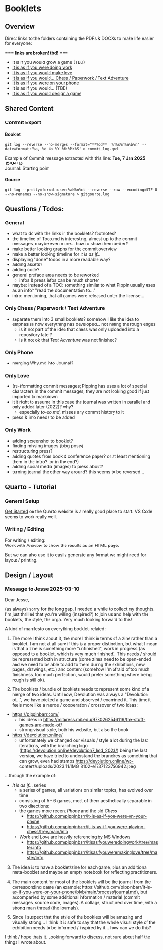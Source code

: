 # Booklets

## Overview

Direct links to the folders containing the PDFs & DOCXs to make life easier for everyone:

**=== links are broken! tbd! ===**

- It is if you would grow a game (TBD)
- [It is as if you were doing work](01_work/work_quarto/_book/)
- [It is as if you would make love](02_love/love_quarto/_book/)
- [It is as if you would... Chess / Paperwork / Text Adventure](03_chessPaperworkAdventure/chessPaperworkAdventure_quarto/_book/)
- [It is as if you were on your phone](04_phone/phone_quarto/_book/)
- It is as if you would... (TBD)
- [It is as if you would design a game](05_blank/readme.md)

## Shared Content

### Commit Export

#### Booklet

`git log --reverse --no-merges --format="**%cd**  %n%s%n%n%b%n" --date=format:'%a, %d %b %Y %H:%M:%S' > commit_log.qmd`

Example of Commit message extracted with this line:
**Tue, 7 Jan 2025 15:04:13**  
Journal: Starting point 

#### Gource

`git log --pretty=format:user:%aN%n%ct --reverse --raw --encoding=UTF-8 --no-renames --no-show-signature > gitgource.log`

## Questions / Todos:

### General

- what to do with the links in the booklets? footnotes?
- the timeline of Todo.md is interesting, almost up to the commit messages, maybe even more... how to show them better?
- make better looking graphs for the commit overview
- make a better looking timeline for *It is as if...*
- displaying "done" todos in a more readable way?
- adding assets?
- adding code?
- general preface area needs to be reworked
	- infos & press infos can be much shorter
- maybe: instead of a TOC: something similar to what Pippin usually uses as an info? "read the documentation to..."
- intro: mentioning, that all games were released unter the license...

### Only Chess / Paperwork / Text Adventure

- separate them into 3 small booklets? somehow I like the idea to emphasise how everything has developed... not hiding the rough edges
	- is it not part of the idea that chess was only uploaded into a repository later?
	- is it not ok that *Text Adventure* was not finished?

### Only Phone

- merging Why.md into Journal?

### Only Love

- (re-)formatting commit messages; Pipping has uses a lot of special characters in the commit messages, they are not looking good if just imported to markdown
- it it right to assume in this case the journal was written in parallel and only added later (2022)? why?
	- especially *to-do.md*, misses any commit history to it
- press & info needs to be added

### Only Work

- adding screenshot to booklet?
- finding missing images (blog posts)
- restructuring press?
- adding quotes from book & conference paper? or at least mentioning them in the intro? (or in the end?)
- adding social media (images) to press about?
- turning journal the other way around? this seems to be reversed...

## Quarto - Tutorial

### General Setup

[Get Started](https://quarto.org/docs/get-started/hello/vscode.html) on the Quarto website is a really good place to start. VS Code seems to work really well.

### Writing / Editing

For writing / editing:  
Work with *Preview* to show the results as an HTML page.

But we can also use it to easily generate any format we might need for layout / printing.

## Design / Layout

### Message to Jesse 2025-03-10

Dear Jesse,

(as always) sorry for the long gap, I needed a while to collect my thoughts. I'm just thrilled that you're willing (inspired?) to join us and help with the booklets, the style, the orga. Very much looking forward to this!

A kind of manifesto on everything booklet-related:

1) The more I think about it, the more I think in terms of a zine rather than a booklet. I am not at all sure if this is a proper distinction, but what I mean is that a zine is something more "unfinished", work in progress (as opposed to a booklet, which is very much finished). This needs / should be represented both in structure (some zines need to be open-ended and we need to be able to add to them during the exhibitions, new pages, drawings, etc.) and content (somehow I'm afraid of too much finishness, too much perfection, would prefer something where being rough is still ok).

2) The booklets / bundle of booklets needs to represent some kind of a merge of two ideas. Until now, Devolution was always a "Devolution of...", we have picked a game and observed / examined it. This time it feels more like a merge / cooperation / crossover of two ideas:

- https://pippinbarr.com/
	- his ideas in https://mitpress.mit.edu/9780262546119/the-stuff-games-are-made-of/
	- strong visual style, both his website, but also the book
- https://devolution.online/
	- unfortunately we changed our visuals / style a lot during the last iterations, with the branching logo (https://devolution.online/devolution7_lmd_2023/) being the last version, we have tried to understand the branches as something that can grow, even had stamps https://devolution.online/wp-content/uploads/2023/11/IMG_8102-e1737123756942.jpeg

...through the example of:

- *It is as if...* series
	- a series of games, all variations on similar topics, has evolved over time
	- consisting of 5 - 6 games, most of them aesthetically separable in two directions:
	- the games more recent *Phone* and the old *Chess*
		- https://github.com/pippinbarr/it-is-as-if-you-were-on-your-phone
		- https://github.com/pippinbarr/it-is-as-if-you-were-playing-chess/tree/main/info
	- *Work* and *Love* are heavily referencing by MS Windows
		- https://github.com/pippinbarr/itisasifyouweredoingwork/tree/master/info
		- https://github.com/pippinbarr/itisasifyouweremakinglove/tree/master/info

3) The idea is to have a booklet/zine for each game, plus an additional meta-booklet and maybe an empty notebook for reflecting practitioners.

4) The main content for most of the booklets will be the journal from the corresponding game (an example: https://github.com/pippinbarr/it-is-as-if-you-were-on-your-phone/blob/main/process/journal.md), but accompanied by some additional information / material (commit messages, source code, images). A collage, structured over time, with a strong main thread (the journals).

5) Since I suspect that the style of the booklets will be amazing and visually strong... I think it is safe to say that the whole visual style of the exhibition needs to be informed / inspired by it... how can we do this?

I think / hope thats it. 
Looking forward to discuss, not sure about half the things I wrote about.
